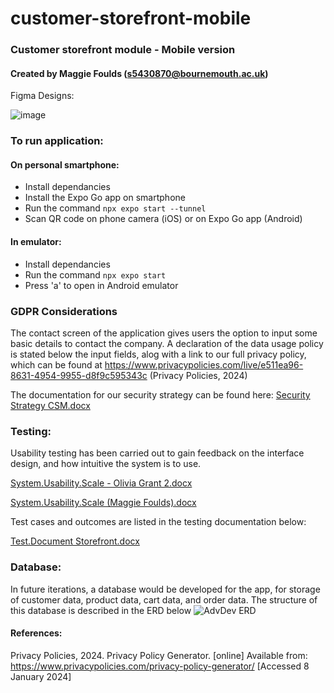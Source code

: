 # customer-storefront-mobile

### Customer storefront module - Mobile version
#### Created by Maggie Foulds (s5430870@bournemouth.ac.uk)

Figma Designs:

![image](https://github.com/BUAdvDev2023/customer-storefront-mobile/assets/91216061/d662d03f-33a9-4f7c-b14c-3a945620e5a2)

### To run application:
#### On personal smartphone:
- Install dependancies
- Install the Expo Go app on smartphone
- Run the command `npx expo start --tunnel`
- Scan QR code on phone camera (iOS) or on Expo Go app (Android)
#### In emulator:
- Install dependancies
- Run the command `npx expo start`
- Press 'a' to open in Android emulator

### GDPR Considerations
The contact screen of the application gives users the option to input some basic details to contact the company. A declaration of the data usage policy is stated below the input fields, alog with a link to our full privacy policy, which can be found at https://www.privacypolicies.com/live/e511ea96-8631-4954-9955-d8f9c595343c (Privacy Policies, 2024)

The documentation for our security strategy can be found here:
[Security Strategy CSM.docx](https://github.com/BUAdvDev2023/customer-storefront-mobile/files/13889053/Security.Strategy.CSM.docx)

### Testing:
Usability testing has been carried out to gain feedback on the interface design, and how intuitive the system is to use.

[System.Usability.Scale - Olivia Grant 2.docx](https://github.com/BUAdvDev2023/customer-storefront-mobile/files/13889160/System.Usability.Scale.-.Olivia.Grant.2.docx)

[System.Usability.Scale (Maggie Foulds).docx](https://github.com/BUAdvDev2023/customer-storefront-mobile/files/13889280/System.Usability.Scale.Maggie.Foulds.docx)

Test cases and outcomes are listed in the testing documentation below:

[Test.Document Storefront.docx](https://github.com/BUAdvDev2023/customer-storefront-mobile/files/13889839/Test.Document.Storefront.docx)


### Database:
In future iterations, a database would be developed for the app, for storage of customer data, product data, cart data, and order data. The structure of this database is described in the ERD below
![AdvDev ERD](https://github.com/BUAdvDev2023/customer-storefront-mobile/assets/91216061/0595cec1-90a7-48a5-a7b6-b55d392bd333)


#### References:
Privacy Policies, 2024. Privacy Policy Generator. [online] Available from: https://www.privacypolicies.com/privacy-policy-generator/ [Accessed 8 January 2024]
